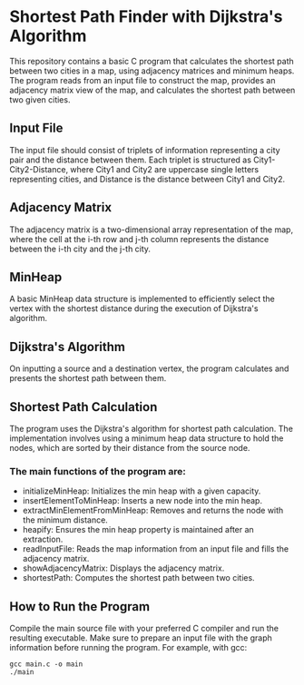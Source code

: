 # Shortest Path Finder with Dijkstra's Algorithm

This repository contains a basic C program that calculates the shortest path between two cities in a map, using adjacency matrices and minimum heaps. The program reads from an input file to construct the map, provides an adjacency matrix view of the map, and calculates the shortest path between two given cities.

## Input File
The input file should consist of triplets of information representing a city pair and the distance between them. Each triplet is structured as City1-City2-Distance, where City1 and City2 are uppercase single letters representing cities, and Distance is the distance between City1 and City2.

## Adjacency Matrix
The adjacency matrix is a two-dimensional array representation of the map, where the cell at the i-th row and j-th column represents the distance between the i-th city and the j-th city.

## MinHeap
A basic MinHeap data structure is implemented to efficiently select the vertex with the shortest distance during the execution of Dijkstra's algorithm.

## Dijkstra's Algorithm
On inputting a source and a destination vertex, the program calculates and presents the shortest path between them.

## Shortest Path Calculation
The program uses the Dijkstra's algorithm for shortest path calculation. The implementation involves using a minimum heap data structure to hold the nodes, which are sorted by their distance from the source node.

### The main functions of the program are:

- initializeMinHeap: Initializes the min heap with a given capacity.
- insertElementToMinHeap: Inserts a new node into the min heap.
- extractMinElementFromMinHeap: Removes and returns the node with the minimum distance.
- heapify: Ensures the min heap property is maintained after an extraction.
- readInputFile: Reads the map information from an input file and fills the adjacency matrix.
- showAdjacencyMatrix: Displays the adjacency matrix.
- shortestPath: Computes the shortest path between two cities.

## How to Run the Program
Compile the main source file with your preferred C compiler and run the resulting executable. Make sure to prepare an input file with the graph information before running the program. For example, with gcc:
```
gcc main.c -o main
./main
```
